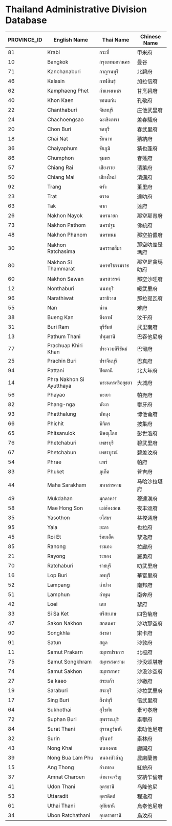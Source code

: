 # Thailand Administrative Division Database

| PROVINCE_ID | English Name | Thai Name | Chinese Name |
|-------------|--------------|-----------|--------------|
| 81 | Krabi | กระบี่ | 甲米府 |
| 10 | Bangkok | กรุงเทพมหานคร | 曼谷 |
| 71 | Kanchanaburi | กาญจนบุรี | 北碧府 |
| 46 | Kalasin | กาฬสินธุ์ | 加拉信府 |
| 62 | Kamphaeng Phet | กำแพงเพชร | 甘烹碧府 |
| 40 | Khon Kaen | ขอนแก่น | 孔敬府 |
| 22 | Chanthaburi | จันทบุรี | 庄他武里府 |
| 24 | Chachoengsao | ฉะเชิงเทรา | 差春騷府 |
| 20 | Chon Buri | ชลบุรี | 春武里府 |
| 18 | Chai Nat | ชัยนาท | 猜納府 |
| 36 | Chaiyaphum | ชัยภูมิ | 猜也蓬府 |
| 86 | Chumphon | ชุมพร | 春蓬府 |
| 57 | Chiang Rai | เชียงราย | 清萊府 |
| 50 | Chiang Mai | เชียงใหม่ | 清邁府 |
| 92 | Trang | ตรัง | 董里府 |
| 23 | Trat | ตราด | 達叻府 |
| 63 | Tak | ตาก | 達府 |
| 26 | Nakhon Nayok | นครนายก | 那空那育府 |
| 73 | Nakhon Pathom | นครปฐม | 佛統府 |
| 48 | Nakhon Phanom | นครพนม | 那空拍儂府 |
| 30 | Nakhon Ratchasima | นครราชสีมา | 那空叻差是瑪府 |
| 80 | Nakhon Si Thammarat | นครศรีธรรมราช | 那空是貪瑪叻府 |
| 60 | Nakhon Sawan | นครสวรรค์ | 那空沙旺府 |
| 12 | Nonthaburi | นนทบุรี | 暖武里府 |
| 96 | Narathiwat | นราธิวาส | 那拉提瓦府 |
| 55 | Nan | น่าน | 难府 |
| 38 | Bueng Kan | บึงกาฬ | 汶干府 |
| 31 | Buri Ram | บุรีรัมย์ | 武里南府 |
| 13 | Pathum Thani | ปทุมธานี | 巴吞他尼府 |
| 77 | Prachuap Khiri Khan | ประจวบคีรีขันธ์ | 巴蜀府 |
| 25 | Prachin Buri | ปราจีนบุรี | 巴真府 |
| 94 | Pattani | ปัตตานี | 北大年府 |
| 14 | Phra Nakhon Si Ayutthaya | พระนครศรีอยุธยา | 大城府 |
| 56 | Phayao | พะเยา | 帕尧府 |
| 82 | Phang-nga | พังงา | 攀牙府 |
| 93 | Phatthalung | พัทลุง | 博他侖府 |
| 66 | Phichit | พิจิตร | 披集府 |
| 65 | Phitsanulok | พิษณุโลก | 彭世洛府 |
| 76 | Phetchaburi | เพชรบุรี | 碧武里府 |
| 67 | Phetchabun | เพชรบูรณ์ | 碧差汶府 |
| 54 | Phrae | แพร่ | 帕府 |
| 83 | Phuket | ภูเก็ต | 普吉府 |
| 44 | Maha Sarakham | มหาสารคาม | 马哈沙拉堪府 |
| 49 | Mukdahan | มุกดาหาร | 穆達漢府 |
| 58 | Mae Hong Son | แม่ฮ่องสอน | 夜丰颂府 |
| 35 | Yasothon | ยโสธร | 益梭通府 |
| 95 | Yala | ยะลา | 也拉府 |
| 45 | Roi Et | ร้อยเอ็ด | 黎逸府 |
| 85 | Ranong | ระนอง | 拉廊府 |
| 21 | Rayong | ระยอง | 羅勇府 |
| 70 | Ratchaburi | ราชบุรี | 叻武里府 |
| 16 | Lop Buri | ลพบุรี | 華富里府 |
| 52 | Lampang | ลำปาง | 南邦府 |
| 51 | Lamphun | ลำพูน | 南奔府 |
| 42 | Loei | เลย | 黎府 |
| 33 | Si Sa Ket | ศรีสะเกษ | 四色菊府 |
| 47 | Sakon Nakhon | สกลนคร | 沙功那空府 |
| 90 | Songkhla | สงขลา | 宋卡府 |
| 91 | Satun | สตูล | 沙敦府 |
| 11 | Samut Prakarn | สมุทรปราการ | 北榄府 |
| 75 | Samut Songkhram | สมุทรสงคราม | 沙没颂堪府 |
| 74 | Samut Sakhon | สมุทรสาคร | 沙没沙空府 |
| 27 | Sa kaeo | สระแก้ว | 沙繳府 |
| 19 | Saraburi | สระบุรี | 沙拉武里府 |
| 17 | Sing Buri | สิงห์บุรี | 信武里府 |
| 64 | Sukhothai | สุโขทัย | 素可泰府 |
| 72 | Suphan Buri | สุพรรณบุรี | 素攀府 |
| 84 | Surat Thani | สุราษฎร์ธานี | 素叻他尼府 |
| 32 | Surin | สุรินทร์ | 素林府 |
| 43 | Nong Khai | หนองคาย | 廊開府 |
| 39 | Nong Bua Lam Phu | หนองบัวลำภู | 農磨蘭普 |
| 15 | Ang Thong | อ่างทอง | 紅統府 |
| 37 | Amnat Charoen | อำนาจเจริญ | 安納乍倫府 |
| 41 | Udon Thani | อุดรธานี | 乌隆他尼 |
| 53 | Uttaradit | อุตรดิตถ์ | 程逸府 |
| 61 | Uthai Thani | อุทัยธานี | 烏泰他尼府 |
| 34 | Ubon Ratchathani | อุบลราชธานี | 烏汶府 |
